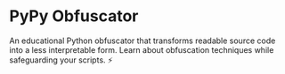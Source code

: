 # PyPy Obfuscator

An educational Python obfuscator that transforms readable source code into a less interpretable form. Learn about obfuscation techniques while safeguarding your scripts. ⚡️
